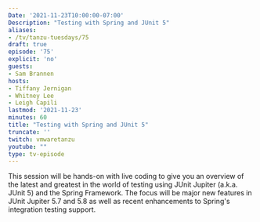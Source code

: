 ```yaml
---
Date: '2021-11-23T10:00:00-07:00'
Description: "Testing with Spring and JUnit 5"
aliases:
- /tv/tanzu-tuesdays/75
draft: true
episode: '75'
explicit: 'no'
guests:
- Sam Brannen
hosts:
- Tiffany Jernigan
- Whitney Lee
- Leigh Capili
lastmod: '2021-11-23'
minutes: 60
title: "Testing with Spring and JUnit 5"
truncate: ''
twitch: vmwaretanzu
youtube: ""
type: tv-episode
---
```


This session will be hands-on with live coding to give you an overview of the latest and greatest in the world of testing using JUnit Jupiter (a.k.a. JUnit 5) and the Spring Framework.  The focus will be major new features in JUnit Jupiter 5.7 and 5.8 as well as recent enhancements to Spring's integration testing support.